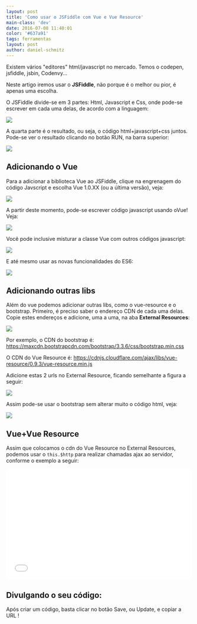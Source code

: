 ```yaml
---
layout: post
title: 'Como usar o JSFiddle com Vue e Vue Resource'
main-class: 'dev'
date: 2016-07-08 11:40:01 
color: '#637a91'
tags: ferramentas
layout: post
author: daniel-schmitz
---
```


Existem vários "editores" html/javascript no mercado. Temos o codepen, jsfiddle, jsbin, Codenvy...

Neste artigo iremos usar o **JSFiddle**, não porque é o melhor ou pior, é apenas uma escolha. 

O JSFiddle divide-se em 3 partes: Html, Javascript e Css, onde pode-se escrever em cada uma delas, de acordo com a linguagem:

![](https://i.imgur.com/BN1yxxT.png)

A quarta parte é o resultado, ou seja, o código html+javascript+css juntos. Pode-se ver o resultado clicando no botão RUN, na barra superior:

![](https://i.imgur.com/qMbFDIa.png)

## Adicionando o Vue

Para a adicionar a biblioteca Vue ao JSFiddle, clique na engrenagem do código Javscript e escolha Vue 1.0.XX (ou a última versão), veja:

![](https://i.imgur.com/WfD2PKJ.png)

A partir deste momento, pode-se escrever código javascript usando oVue! Veja:

![](https://i.imgur.com/wsJHBzw.png)

Você pode inclusive misturar a classe Vue com outros códigos javascript:

![](https://i.imgur.com/jBO1aBb.png)

E até mesmo usar as novas funcionalidades do ES6:

![](https://i.imgur.com/ZguU1Pq.png)

## Adicionando outras libs

Além do vue podemos adicionar outras libs, como o vue-resource e o bootstrap. Primeiro, é preciso saber o endereço CDN de cada uma delas. Copie estes endereços e adicione, uma a uma, na aba **External Resources**:

![](https://i.imgur.com/YgtEMKz.png)

Por exemplo, o CDN do bootstrap é: https://maxcdn.bootstrapcdn.com/bootstrap/3.3.6/css/bootstrap.min.css

O CDN do Vue Resource é:
https://cdnjs.cloudflare.com/ajax/libs/vue-resource/0.9.3/vue-resource.min.js

Adicione estas 2 urls no External Resource, ficando semelhante a figura a seguir:

![](https://i.imgur.com/QbuvG4r.png)

Assim pode-se usar o bootstrap sem alterar muito o código html, veja:

![](https://i.imgur.com/ykY3GSu.png)

## Vue+Vue Resource

Assim que colocamos o cdn do Vue Resource no External Resources, podemos usar o `this.$http` para realizar chamadas ajax ao servidor, conforme o exemplo a seguir:


<iframe width="100%" height="300" src="//jsfiddle.net/c5d7few9/embedded/" allowfullscreen="allowfullscreen" frameborder="0"></iframe>

## Divulgando o seu código:

Após criar um código, basta clicar no botão Save, ou Update, e copiar a URL ! 



